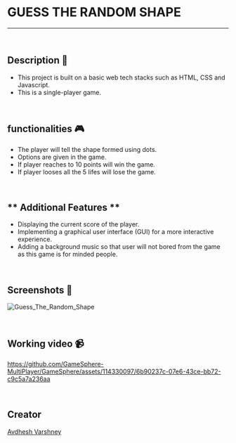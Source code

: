 # **GUESS THE RANDOM SHAPE** 

---

<br>

## **Description 📃** 
- This project is built on a basic web tech stacks such as HTML, CSS and Javascript.
- This is a single-player game.

<br>


## **functionalities 🎮** 
- The player will tell the shape formed using dots.
- Options are given in the game.
- If player reaches to 10 points will win the game.
- If player looses all the 5 lifes will lose the game.

<br>


## ** Additional Features **
- Displaying the current score of the player.
- Implementing a graphical user interface (GUI) for a more interactive experience.
- Adding a background music so that user will not bored from the game as this game is for minded people.

<br>


## **Screenshots 📸**

![Guess_The_Random_Shape](https://github.com/GameSphere-MultiPlayer/GameSphere/assets/114330097/9001c9d7-42b3-4e51-ae57-5230387a48af)

<br>


## **Working video 📹**
<!-- add your working video over here -->
https://github.com/GameSphere-MultiPlayer/GameSphere/assets/114330097/6b90237c-07e6-43ce-bb72-c9c5a7a236aa

<br>


## **Creator**
[Avdhesh Varshney](https://github.com/Avdhesh-Varshney)


